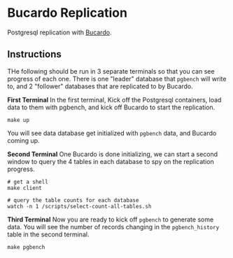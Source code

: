 # Bucardo Replication

Postgresql replication with [Bucardo](https://bucardo.org/Bucardo/).

## Instructions

THe following should be run in 3 separate terminals so that you can see progress of each one.  There is one "leader" database that `pgbench` will write to, and 2 "follower" databases that are replicated to by Bucardo.

**First Terminal**
In the first terminal, Kick off the Postgresql containers, load data to them with pgbench, and kick off Bucardo to start the replication.

```
make up
```

You will see data database get initialized with `pgbench` data, and Bucardo coming up.


**Second Terminal**
One Bucardo is done initializing, we can start a second window to query the 4 tables in each database to spy on the replication progress.

```
# get a shell
make client

# query the table counts for each database
watch -n 1 /scripts/select-count-all-tables.sh
```

**Third Terminal**
Now you are ready to kick off `pgbench` to generate some data.  You will see the number of records changing in the `pgbench_history` table in the second terminal.

```
make pgbench
```
